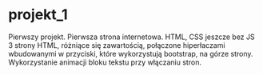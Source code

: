 # projekt_1
Pierwszy projekt. Pierwsza strona internetowa. HTML, CSS jeszcze bez JS
3 strony HTML, różniące się zawartością, połączone hiperłaczami wbudowanymi w przyciski, które wykorzystują bootstrap, na górze strony. Wykorzystanie animacji bloku tekstu przy włączaniu stron. 
